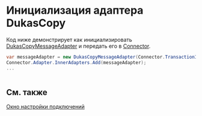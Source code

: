 # Инициализация адаптера DukasCopy

Код ниже демонстрирует как инициализировать [DukasCopyMessageAdapter](../api/StockSharp.DukasCopy.DukasCopyMessageAdapter.html) и передать его в [Connector](../api/StockSharp.Algo.Connector.html).

```cs
var messageAdapter = new DukasCopyMessageAdapter(Connector.TransactionIdGenerator);
Connector.Adapter.InnerAdapters.Add(messageAdapter);
...	
							
```

## См. также

[Окно настройки подключений](API_UI_ConnectorWindow.md)
